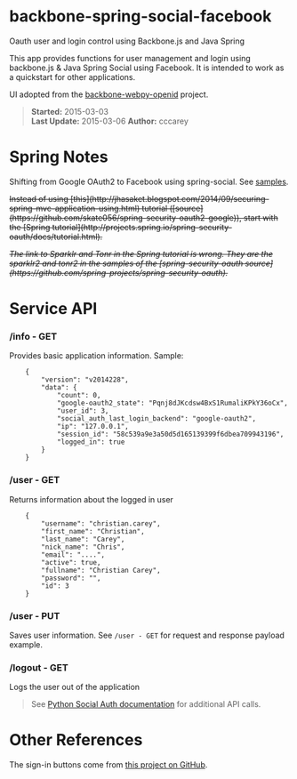 # backbone-spring-social-facebook

Oauth user and login control using Backbone.js and Java Spring

This app provides functions for user management and login using backbone.js & Java Spring Social using Facebook. It is intended to work as a quickstart for other applications.

UI adopted from the [backbone-webpy-openid](https://github.com/cccarey/backbone-webpy-openid) project.

> **Started:** 2015-03-03  
> **Last Update:** 2015-03-06 
> **Author:** cccarey  

# Spring Notes

Shifting from Google OAuth2 to Facebook using spring-social. See [samples](https://github.com/spring-projects/spring-social-samples).

<p><strike>Instead of using [this](http://jhasaket.blogspot.com/2014/09/securing-spring-mvc-application-using.html) tutorial ([source](https://github.com/skate056/spring-security-oauth2-google)), start with the [Spring tutorial](http://projects.spring.io/spring-security-oauth/docs/tutorial.html).</strike></p>

<p><strike><em>The link to Sparklr and Tonr in the Spring tutorial is wrong. They are the sparklr2 and tonr2 in the samples of the [spring-security-oauth source](https://github.com/spring-projects/spring-security-oauth).</em></strike></p>

# Service API

### /info - GET

Provides basic application information. Sample:

        {
            "version": "v2014228", 
            "data": {
                "count": 0, 
                "google-oauth2_state": "Pqnj8dJKcdsw4BxS1RumaliKPkY36oCx", 
                "user_id": 3, 
                "social_auth_last_login_backend": "google-oauth2", 
                "ip": "127.0.0.1", 
                "session_id": "58c539a9e3a50d5d165139399f6dbea709943196", 
                "logged_in": true
            }
        }

### /user - GET

Returns information about the logged in user

        {
            "username": "christian.carey", 
            "first_name": "Christian", 
            "last_name": "Carey", 
            "nick_name": "Chris", 
            "email": "....", 
            "active": true, 
            "fullname": "Christian Carey", 
            "password": "", 
            "id": 3
        }

### /user - PUT

Saves user information. See `/user - GET` for request and response payload example.

### /logout - GET

Logs the user out of the application

> See [Python Social Auth documentation](http://psa.matiasaguirre.net/) for additional
> API calls.

# Other References

The sign-in buttons come from
[this project on GitHub](https://github.com/necolas/css3-social-signin-buttons).
